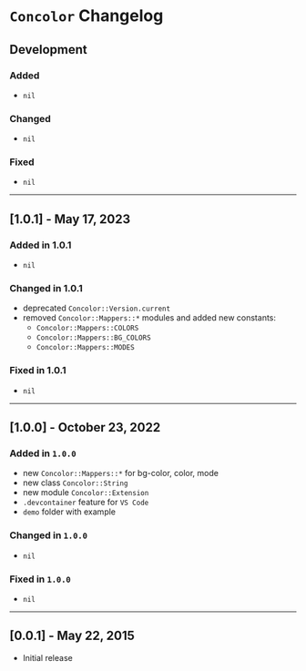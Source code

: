 # `Concolor` Changelog

## Development

### Added

- `nil`

### Changed

- `nil`

### Fixed

- `nil`

---

## [1.0.1] - May 17, 2023

### Added in 1.0.1

- `nil`

### Changed in 1.0.1

- deprecated `Concolor::Version.current`
- removed `Concolor::Mappers::*` modules and added new constants:
  - `Concolor::Mappers::COLORS`
  - `Concolor::Mappers::BG_COLORS`
  - `Concolor::Mappers::MODES`

### Fixed in 1.0.1

- `nil`

---

## [1.0.0] - October 23, 2022

### Added in `1.0.0`

- new `Concolor::Mappers::*` for bg-color, color, mode
- new class `Concolor::String`
- new module `Concolor::Extension`
- `.devcontainer` feature for `VS Code`
- `demo` folder with example

### Changed in `1.0.0`

- `nil`

### Fixed in `1.0.0`

- `nil`

---

## [0.0.1] - May 22, 2015

- Initial release
